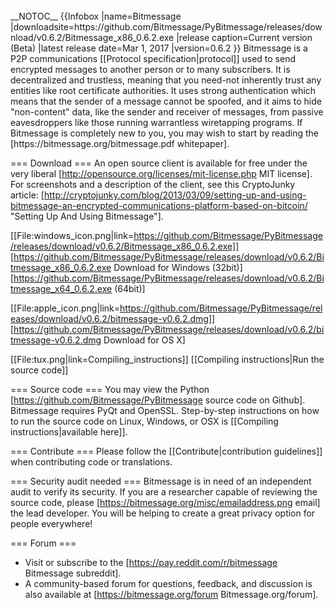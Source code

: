 <br />
__NOTOC__
{{Infobox
|name=Bitmessage
|downloadsite=https://github.com/Bitmessage/PyBitmessage/releases/download/v0.6.2/Bitmessage_x86_0.6.2.exe
|release caption=Current version (Beta)
|latest release date=Mar 1, 2017
|version=0.6.2
}}
Bitmessage is a P2P communications [[Protocol specification|protocol]] used to send encrypted messages to another person or to many subscribers. It is decentralized and trustless, meaning that you need-not inherently trust any entities like root certificate authorities. It uses strong authentication which means that the sender of a message cannot be spoofed, and it aims to hide "non-content" data, like the sender and receiver of messages, from passive eavesdroppers like those running warrantless wiretapping programs. If Bitmessage is completely new to you, you may wish to start by reading the [https://bitmessage.org/bitmessage.pdf whitepaper].

=== Download ===
An open source client is available for free under the very liberal [http://opensource.org/licenses/mit-license.php MIT license]. For screenshots and a description of the client, see this CryptoJunky article: [http://cryptojunky.com/blog/2013/03/09/setting-up-and-using-bitmessage-an-encrypted-communications-platform-based-on-bitcoin/ "Setting Up And Using Bitmessage"].

[[File:windows_icon.png|link=https://github.com/Bitmessage/PyBitmessage/releases/download/v0.6.2/Bitmessage_x86_0.6.2.exe]] [https://github.com/Bitmessage/PyBitmessage/releases/download/v0.6.2/Bitmessage_x86_0.6.2.exe Download for Windows (32bit)] [https://github.com/Bitmessage/PyBitmessage/releases/download/v0.6.2/Bitmessage_x64_0.6.2.exe (64bit)]

[[File:apple_icon.png|link=https://github.com/Bitmessage/PyBitmessage/releases/download/v0.6.2/bitmessage-v0.6.2.dmg]] [https://github.com/Bitmessage/PyBitmessage/releases/download/v0.6.2/bitmessage-v0.6.2.dmg Download for OS X]

[[File:tux.png|link=Compiling_instructions]] [[Compiling instructions|Run the source code]]

=== Source code ===
You may view the Python [https://github.com/Bitmessage/PyBitmessage source code on Github]. Bitmessage requires PyQt and OpenSSL. Step-by-step instructions on how to run the source code on Linux, Windows, or OSX is [[Compiling instructions|available here]].

=== Contribute ===
Please follow the [[Contribute|contribution guidelines]] when contributing code or translations.

=== Security audit needed ===
Bitmessage is in need of an independent audit to verify its security. If you are a researcher capable of reviewing the source code, please [https://bitmessage.org/misc/emailaddress.png email] the lead developer. You will be helping to create a great privacy option for people everywhere!

=== Forum ===
* Visit or subscribe to the [https://pay.reddit.com/r/bitmessage Bitmessage subreddit].
* A community-based forum for questions, feedback, and discussion is also available at [https://bitmessage.org/forum Bitmessage.org/forum].
